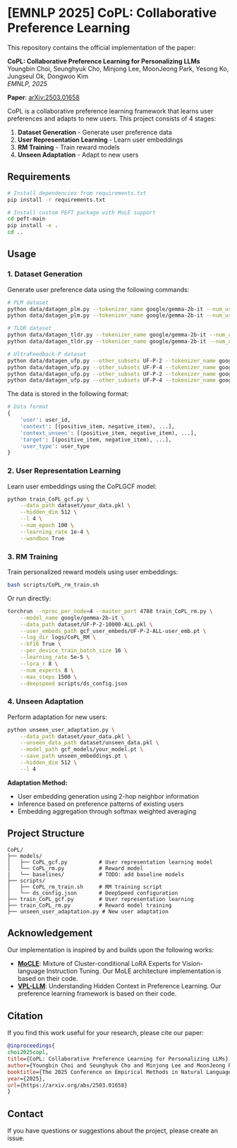 # [EMNLP 2025] CoPL: Collaborative Preference Learning

This repository contains the official implementation of the paper:

**CoPL: Collaborative Preference Learning for Personalizing LLMs**  
Youngbin Choi, Seunghyuk Cho, Minjong Lee, MoonJeong Park, Yesong Ko, Jungseul Ok, Dongwoo Kim  
*EMNLP, 2025*

**Paper**: [arXiv:2503.01658](https://arxiv.org/abs/2503.01658)

CoPL is a collaborative preference learning framework that learns user preferences and adapts to new users. This project consists of 4 stages:

1. **Dataset Generation** - Generate user preference data
2. **User Representation Learning** - Learn user embeddings
3. **RM Training** - Train reward models
4. **Unseen Adaptation** - Adapt to new users

## Requirements

```bash
# Install dependencies from requirements.txt
pip install -r requirements.txt

# Install custom PEFT package with MoLE support
cd peft-main
pip install -e .
cd ..
```

## Usage

### 1. Dataset Generation

Generate user preference data using the following commands:

```bash
# PLM dataset
python data/datagen_plm.py --tokenizer_name google/gemma-2b-it --num_users 10000 --n_context 16 --seed 1111 
python data/datagen_plm.py --tokenizer_name google/gemma-2b-it --num_users 10000 --n_context 16 --seed 1111 --AVG

# TLDR dataset
python data/datagen_tldr.py --tokenizer_name google/gemma-2b-it --num_users 10000 --n_context 8 --seed 1111 
python data/datagen_tldr.py --tokenizer_name google/gemma-2b-it --num_users 10000 --n_context 8 --seed 1111 --AVG

# UltraFeedback-P dataset
python data/datagen_ufp.py --other_subsets UF-P-2 --tokenizer_name google/gemma-2b --model_name google/gemma-2b --num_users 10000
python data/datagen_ufp.py --other_subsets UF-P-4 --tokenizer_name google/gemma-2b --model_name google/gemma-2b --num_users 10000
python data/datagen_ufp.py --other_subsets UF-P-2 --tokenizer_name google/gemma-2b --model_name google/gemma-2b --num_users 10000 --AVG 
python data/datagen_ufp.py --other_subsets UF-P-4 --tokenizer_name google/gemma-2b --model_name google/gemma-2b --num_users 10000 --AVG 
```

The data is stored in the following format:

```python
# Data format
{
    'user': user_id,
    'context': [(positive_item, negative_item), ...],
    'context_unseen': [(positive_item, negative_item), ...],
    'target': [(positive_item, negative_item), ...],
    'user_type': user_type
}
```

### 2. User Representation Learning

Learn user embeddings using the CoPLGCF model:

```bash
python train_CoPL_gcf.py \
    --data_path dataset/your_data.pkl \
    --hidden_dim 512 \
    --l 4 \
    --num_epoch 100 \
    --learning_rate 1e-4 \
    --wandbon True
```


### 3. RM Training

Train personalized reward models using user embeddings:

```bash
bash scripts/CoPL_rm_train.sh
```

Or run directly:

```bash
torchrun --nproc_per_node=4 --master_port 4788 train_CoPL_rm.py \
    --model_name google/gemma-2b-it \
    --data_path dataset/UF-P-2-10000-ALL.pkl \
    --user_embeds_path gcf_user_embeds/UF-P-2-ALL-user_emb.pt \
    --log_dir logs/CoPL_RM \
    --bf16 True \
    --per_device_train_batch_size 16 \
    --learning_rate 5e-5 \
    --lora_r 8 \
    --num_experts 8 \
    --max_steps 1500 \
    --deepspeed scripts/ds_config.json
```


### 4. Unseen Adaptation

Perform adaptation for new users:

```bash
python unseen_user_adaptation.py \
    --data_path dataset/your_data.pkl \
    --unseen_data_path dataset/unseen_data.pkl \
    --model_path gcf_models/your_model.pt \
    --save_path unseen_embeddings.pt \
    --hidden_dim 512 \
    --l 4
```

**Adaptation Method:**
- User embedding generation using 2-hop neighbor information
- Inference based on preference patterns of existing users
- Embedding aggregation through softmax weighted averaging

## Project Structure

```
CoPL/
├── models/
│   ├── CoPL_gcf.py          # User representation learning model
│   └── CoPL_rm.py           # Reward model
|   └── baselines/           # TODO: add baseline models
├── scripts/
│   ├── CoPL_rm_train.sh     # RM training script
│   └── ds_config.json       # DeepSpeed configuration
├── train_CoPL_gcf.py        # User representation learning
├── train_CoPL_rm.py         # Reward model training
├── unseen_user_adaptation.py # New user adaptation
```



## Acknowledgement

Our implementation is inspired by and builds upon the following works:

- **[MoCLE](https://github.com/gyhdog99/MoCLE)**: Mixture of Cluster-conditional LoRA Experts for Vision-language Instruction Tuning. Our MoLE architecture implementation is based on their code.
- **[VPL-LLM](https://github.com/WEIRDLabUW/vpl_llm)**: Understanding Hidden Context in Preference Learning. Our preference learning framework is based on their code.

## Citation

If you find this work useful for your research, please cite our paper:

```bibtex
@inproceedings{
choi2025copl,
title={CoPL: Collaborative Preference Learning for Personalizing LLMs},
author={Youngbin Choi and Seunghyuk Cho and Minjong Lee and MoonJeong Park and Yesong Ko and Jungseul Ok and Dongwoo Kim},
booktitle={The 2025 Conference on Empirical Methods in Natural Language Processing},
year={2025},
url={https://arxiv.org/abs/2503.01658}
}
```

## Contact

If you have questions or suggestions about the project, please create an issue.


